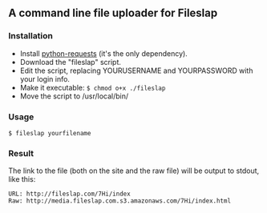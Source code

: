 ## A command line file uploader for Fileslap

### Installation

- Install [python-requests](http://python-requests.org) (it's the only dependency).
- Download the "fileslap" script.
- Edit the script, replacing YOURUSERNAME and YOURPASSWORD with your login info.
- Make it executable:
    `$ chmod o+x ./fileslap`
- Move the script to /usr/local/bin/

### Usage

    $ fileslap yourfilename

### Result

The link to the file (both on the site and the raw file) will be output to stdout, like this:

    URL: http://fileslap.com/7Hi/index
    Raw: http://media.fileslap.com.s3.amazonaws.com/7Hi/index.html

